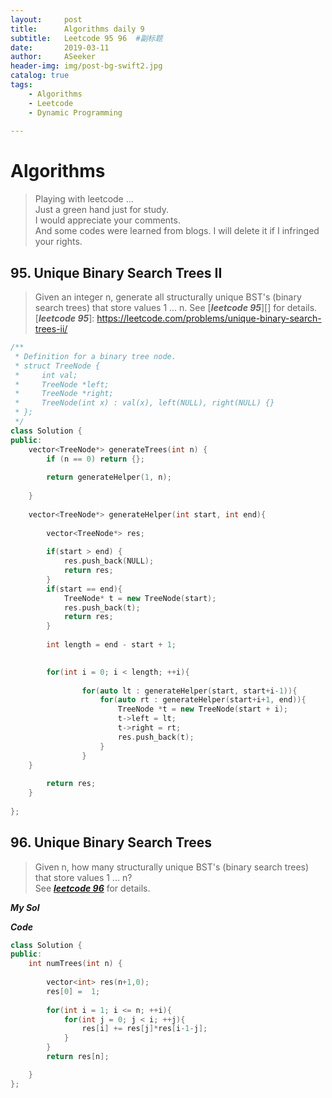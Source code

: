 ```yaml
---
layout:     post
title:      Algorithms daily 9
subtitle:   Leetcode 95 96  #副标题
date:       2019-03-11
author:     ASeeker
header-img: img/post-bg-swift2.jpg
catalog: true
tags:
    - Algorithms
    - Leetcode
    - Dynamic Programming
    
---
```


#  Algorithms

>Playing with leetcode ...  
>Just a green hand just for study.   
I would appreciate your comments.   
And some codes were learned from blogs. I will delete it if I infringed your rights.  





## 95. Unique Binary Search Trees II

>Given an integer n, generate all structurally unique BST's (binary search trees) that store values 1 ... n.
>See [***leetcode 95***][] for details. 
[***leetcode 95***]: https://leetcode.com/problems/unique-binary-search-trees-ii/


```cpp
/**
 * Definition for a binary tree node.
 * struct TreeNode {
 *     int val;
 *     TreeNode *left;
 *     TreeNode *right;
 *     TreeNode(int x) : val(x), left(NULL), right(NULL) {}
 * };
 */
class Solution {
public:
    vector<TreeNode*> generateTrees(int n) {
        if (n == 0) return {};
        
        return generateHelper(1, n);
        
    }
    
    vector<TreeNode*> generateHelper(int start, int end){
        
        vector<TreeNode*> res;
        
        if(start > end) {
            res.push_back(NULL);
            return res;
        }
        if(start == end){
            TreeNode* t = new TreeNode(start);
            res.push_back(t);
            return res;   
        }
        
        int length = end - start + 1;

        
        for(int i = 0; i < length; ++i){
                
                for(auto lt : generateHelper(start, start+i-1)){
                    for(auto rt : generateHelper(start+i+1, end)){
                        TreeNode *t = new TreeNode(start + i);
                        t->left = lt;
                        t->right = rt;
                        res.push_back(t);
                    }
                }
    }
    
        return res;
    }
    
};
```


## 96. Unique Binary Search Trees

>Given n, how many structurally unique BST's (binary search trees) that store values 1 ... n?  
>See [***leetcode 96***][] for details. 

[***leetcode 96***]: https://leetcode.com/problems/unique-binary-search-trees/

***My Sol***  


***Code***


```cpp
class Solution {
public:
    int numTrees(int n) {
        
        vector<int> res(n+1,0);
        res[0] =  1;
        
        for(int i = 1; i <= n; ++i){
            for(int j = 0; j < i; ++j){
                res[i] += res[j]*res[i-1-j]; 
            }
        }
        return res[n];

    }
};
```